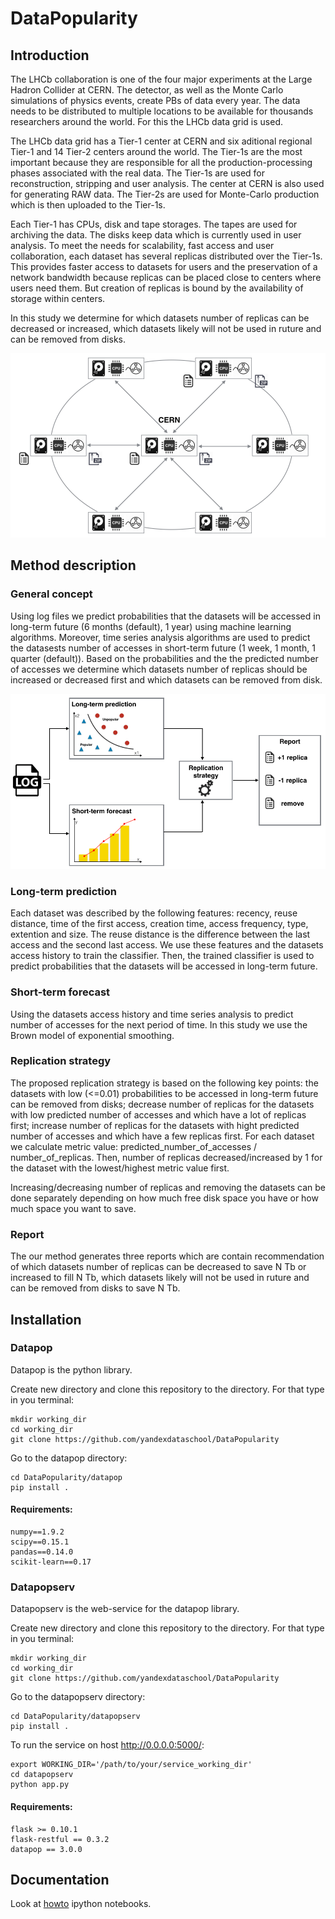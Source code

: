 # DataPopularity

## Introduction
The LHCb collaboration is one of the four major experiments at the Large Hadron Collider at CERN. The detector, as well as the Monte Carlo simulations of physics events, create PBs of data every year. The data needs to be distributed to multiple locations to be available for thousands researchers around the world. For this the LHCb data grid is used. 

The LHCb data grid has a Tier-1 center at CERN and six aditional regional Tier-1 and 14 Tier-2 centers around the world. The Tier-1s are the most important because they are responsible for all the production-processing phases associated with the real data. The Tier-1s are used for reconstruction, stripping and user analysis. The center at CERN is also used for generating RAW data. The Tier-2s are used for Monte-Carlo production which is then uploaded to the Tier-1s.

Each Tier-1 has CPUs, disk and tape storages. The tapes are used for archiving the data. The disks keep data which is currently used in user analysis. To meet the needs for scalability, fast access and user collaboration, each dataset has several replicas distributed over the Tier-1s. This provides faster access to datasets for users and the preservation of a network bandwidth because replicas can be placed close to centers where users need them. But creation of replicas is bound by the availability of storage within centers.

In this study we determine for which datasets number of replicas can be decreased or increased, which datasets likely will not be used in ruture and can be removed from disks.

![LHCb Tier-1s grid](pic/data_grid.png)

## Method description

### General concept

Using log files we predict probabilities that the datasets will be accessed in long-term future (6  months (default), 1 year) using machine learning algorithms. Moreover, time series analysis algorithms are used to predict the datasests number of accesses in short-term future (1 week, 1 month, 1 quarter (default)). Based on the probabilities and the the predicted number of accesses we determine which datasets number of replicas should be increased or decreased first and which datasets can be removed from disk.

![Method](pic/method.png)

### Long-term prediction

Each dataset was described by the following features: recency, reuse distance, time of the first access, creation time, access frequency, type, extention and size. The reuse distance is the difference between the last access and the second last access. We use these features and the datasets access history to train the classifier. Then, the trained classifier is used to predict probabilities that the datasets will be accessed in long-term future.

### Short-term forecast

Using the datasets access history and time series analysis to predict number of accesses for the next period of time. In this study we use the Brown model of exponential smoothing.

### Replication strategy

The proposed replication strategy is based on the following key points: the datasets with low (<=0.01) probabilities to be accessed in long-term future can be removed from disks; decrease number of replicas for the datasets with low predicted number of accesses and which have a lot of replicas first; increase number of replicas for the datasets with hight predicted number of accesses and which have a few replicas first. For each dataset we calculate metric value: predicted_number_of_accesses / number_of_replicas. Then, number of replicas decreased/increased by 1 for the dataset with the lowest/highest metric value first.

Increasing/decreasing number of replicas and removing the datasets can be done separately depending on how much free disk space you have or how much space you want to save.

### Report

The our method generates three reports which are contain recommendation of which datasets number of replicas can be decreased to save N Tb or increased to fill N Tb, which datasets likely will not be used in ruture and can be removed from disks to save N Tb.

## Installation

### Datapop

Datapop is the python library.

Create new directory and clone this repository to the directory. For that type in you terminal:
```
mkdir working_dir
cd working_dir
git clone https://github.com/yandexdataschool/DataPopularity
```

Go to the datapop directory:
```
cd DataPopularity/datapop
pip install .
```

#### Requirements:

```
numpy==1.9.2
scipy==0.15.1
pandas==0.14.0
scikit-learn==0.17
```

### Datapopserv

Datapopserv is the web-service for the datapop library.

Create new directory and clone this repository to the directory. For that type in you terminal:
```
mkdir working_dir
cd working_dir
git clone https://github.com/yandexdataschool/DataPopularity
```

Go to the datapopserv directory:
```
cd DataPopularity/datapopserv
pip install .
```

To run the service on host http://0.0.0.0:5000/:
```
export WORKING_DIR='/path/to/your/service_working_dir'
cd datapopserv
python app.py
```

#### Requirements:

```
flask >= 0.10.1
flask-restful == 0.3.2
datapop == 3.0.0
```

## Documentation

Look at [howto](/howto) ipython notebooks.
